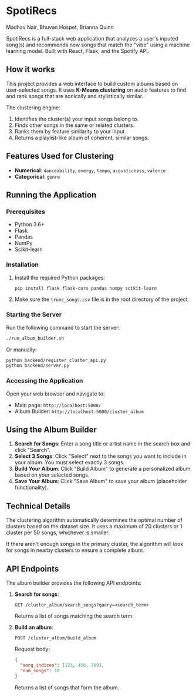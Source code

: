 # SpotiRecs

Madhav Nair, Bhuvan Hospet, Brianna Quinn

SpotiRecs is a full-stack web application that analyzes a user's inputed song(s) and recommends new songs that match the "vibe" using a machine learning model. Built with React, Flask, and the Spotify API.

## How it works
This project provides a web interface to build custom albums based on user-selected songs. It uses **K-Means clustering** on audio features to find and rank songs that are sonically and stylistically similar.

The clustering engine:
1. Identifies the cluster(s) your input songs belong to.
2. Finds other songs in the same or related clusters.
3. Ranks them by feature similarity to your input.
4. Returns a playlist-like album of coherent, similar songs.

## Features Used for Clustering
- **Numerical**: `danceability`, `energy`, `tempo`, `acousticness`, `valence`
- **Categorical**: `genre`

## Running the Application

### Prerequisites

- Python 3.6+
- Flask
- Pandas
- NumPy
- Scikit-learn

### Installation

1. Install the required Python packages:
   ```bash
   pip install flask flask-cors pandas numpy scikit-learn
   ```

2. Make sure the `trunc_songs.csv` file is in the root directory of the project.

### Starting the Server

Run the following command to start the server:

```bash
./run_album_builder.sh
```

Or manually:

```bash
python backend/register_cluster_api.py
python backend/server.py
```

### Accessing the Application

Open your web browser and navigate to:
- Main page: `http://localhost:5000/`
- Album Builder: `http://localhost:5000/cluster_album`

## Using the Album Builder

1. **Search for Songs**: Enter a song title or artist name in the search box and click "Search".
2. **Select 3 Songs**: Click "Select" next to the songs you want to include in your album. You must select exactly 3 songs.
3. **Build Your Album**: Click "Build Album" to generate a personalized album based on your selected songs.
4. **Save Your Album**: Click "Save Album" to save your album (placeholder functionality).

## Technical Details

The clustering algorithm automatically determines the optimal number of clusters based on the dataset size. It uses a maximum of 20 clusters or 1 cluster per 50 songs, whichever is smaller.

If there aren't enough songs in the primary cluster, the algorithm will look for songs in nearby clusters to ensure a complete album.

## API Endpoints

The album builder provides the following API endpoints:

1. **Search for songs**:
   ```
   GET /cluster_album/search_songs?query=<search_term>
   ```
   Returns a list of songs matching the search term.

2. **Build an album**:
   ```
   POST /cluster_album/build_album
   ```
   Request body:
   ```json
   {
     "song_indices": [123, 456, 789],
     "num_songs": 10
   }
   ```
   Returns a list of songs that form the album. 